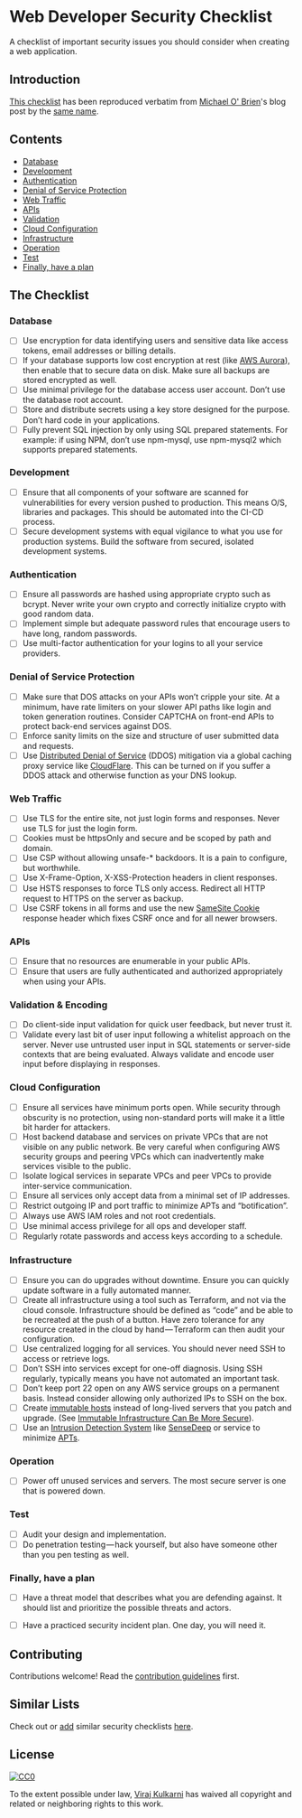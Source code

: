 # Web Developer Security Checklist

A checklist of important security issues you should consider when creating a web application.

## Introduction

[This checklist](#the-checklist) has been reproduced verbatim from [Michael O' Brien](https://simplesecurity.sensedeep.com/@sensedeep)'s blog post by the [same name](https://simplesecurity.sensedeep.com/web-developer-security-checklist-f2e4f43c9c56).

## Contents
- [Database](#database)
- [Development](#development)
- [Authentication](#authentication)
- [Denial of Service Protection](#denial-of-service-protection)
- [Web Traffic](#web-traffic)
- [APIs](#apis)
- [Validation](#validation)
- [Cloud Configuration](#cloud-configuration)
- [Infrastructure](#infrastructure)
- [Operation](#operation)
- [Test](#test)
- [Finally, have a plan](#finally-have-a-plan)

## The Checklist


### Database

- [ ] Use encryption for data identifying users and sensitive data like access tokens, email addresses or billing details.
- [ ] If your database supports low cost encryption at rest (like [AWS Aurora](https://aws.amazon.com/about-aws/whats-new/2015/12/amazon-aurora-now-supports-encryption-at-rest/)), then enable that to secure data on disk. Make sure all backups are stored encrypted as well.
- [ ] Use minimal privilege for the database access user account. Don’t use the database root account.
- [ ] Store and distribute secrets using a key store designed for the purpose. Don’t hard code in your applications.
- [ ] Fully prevent SQL injection by only using SQL prepared statements. For example: if using NPM, don’t use npm-mysql, use npm-mysql2 which supports prepared statements.

### Development

- [ ] Ensure that all components of your software are scanned for vulnerabilities for every version pushed to production. This means O/S, libraries and packages. This should be automated into the CI-CD process.
- [ ] Secure development systems with equal vigilance to what you use for production systems. Build the software from secured, isolated development systems.

### Authentication

- [ ] Ensure all passwords are hashed using appropriate crypto such as bcrypt. Never write your own crypto and correctly initialize crypto with good random data.
- [ ] Implement simple but adequate password rules that encourage users to have long, random passwords.
- [ ] Use multi-factor authentication for your logins to all your service providers.

### Denial of Service Protection

- [ ] Make sure that DOS attacks on your APIs won’t cripple your site. At a minimum, have rate limiters on your slower API paths like login and token generation routines. Consider CAPTCHA on front-end APIs to protect back-end services against DOS.
- [ ] Enforce sanity limits on the size and structure of user submitted data and requests.
- [ ] Use [Distributed Denial of Service](https://en.wikipedia.org/wiki/Denial-of-service_attack) (DDOS) mitigation via a global caching proxy service like [CloudFlare](https://www.cloudflare.com/). This can be turned on if you suffer a DDOS attack and otherwise function as your DNS lookup.

### Web Traffic

- [ ] Use TLS for the entire site, not just login forms and responses. Never use TLS for just the login form.
- [ ] Cookies must be httpsOnly and secure and be scoped by path and domain.
- [ ] Use CSP without allowing unsafe-* backdoors. It is a pain to configure, but worthwhile.
- [ ] Use X-Frame-Option, X-XSS-Protection headers in client responses.
- [ ] Use HSTS responses to force TLS only access. Redirect all HTTP request to HTTPS on the server as backup.
- [ ] Use CSRF tokens in all forms and use the new [SameSite Cookie](https://scotthelme.co.uk/csrf-is-dead/) response header which fixes CSRF once and for all newer browsers.

### APIs

- [ ] Ensure that no resources are enumerable in your public APIs.
- [ ] Ensure that users are fully authenticated and authorized appropriately when using your APIs.

### Validation & Encoding

- [ ] Do client-side input validation for quick user feedback, but never trust it.
- [ ] Validate every last bit of user input following a whitelist approach on the server. Never use untrusted user input in SQL statements or server-side contexts that are being evaluated. Always validate and encode user input before displaying in responses.

### Cloud Configuration

- [ ] Ensure all services have minimum ports open. While security through obscurity is no protection, using non-standard ports will make it a little bit harder for attackers.
- [ ] Host backend database and services on private VPCs that are not visible on any public network. Be very careful when configuring AWS security groups and peering VPCs which can inadvertently make services visible to the public.
- [ ] Isolate logical services in separate VPCs and peer VPCs to provide inter-service communication.
- [ ] Ensure all services only accept data from a minimal set of IP addresses.
- [ ] Restrict outgoing IP and port traffic to minimize APTs and “botification”.
- [ ] Always use AWS IAM roles and not root credentials.
- [ ] Use minimal access privilege for all ops and developer staff.
- [ ] Regularly rotate passwords and access keys according to a schedule.

### Infrastructure

- [ ] Ensure you can do upgrades without downtime. Ensure you can quickly update software in a fully automated manner.
- [ ] Create all infrastructure using a tool such as Terraform, and not via the cloud console. Infrastructure should be defined as “code” and be able to be recreated at the push of a button. Have zero tolerance for any resource created in the cloud by hand — Terraform can then audit your configuration.
- [ ] Use centralized logging for all services. You should never need SSH to access or retrieve logs.
- [ ] Don’t SSH into services except for one-off diagnosis. Using SSH regularly, typically means you have not automated an important task.
- [ ] Don’t keep port 22 open on any AWS service groups on a permanent basis. Instead consider allowing only authorized IPs to SSH on the box.
- [ ] Create [immutable hosts](http://chadfowler.com/2013/06/23/immutable-deployments.html) instead of long-lived servers that you patch and upgrade. (See [Immutable Infrastructure Can Be More Secure](https://simplesecurity.sensedeep.com/immutable-infrastructure-can-be-dramatically-more-secure-238f297eca49)).
- [ ] Use an [Intrusion Detection System](https://en.wikipedia.org/wiki/Intrusion_detection_system) like [SenseDeep](https://www.sensedeep.com/) or service to minimize [APTs](https://en.wikipedia.org/wiki/Advanced_persistent_threat).

### Operation
- [ ] Power off unused services and servers. The most secure server is one that is powered down.

### Test
- [ ] Audit your design and implementation.
- [ ] Do penetration testing — hack yourself, but also have someone other than you pen testing as well.

### Finally, have a plan
- [ ] Have a threat model that describes what you are defending against. It should list and prioritize the possible threats and actors.
- [ ] Have a practiced security incident plan. One day, you will need it.


## Contributing

Contributions welcome! Read the [contribution guidelines](CONTRIBUTING.md) first.

## Similar Lists
Check out or [add](CONTRIBUTING.md) similar security checklists [here](SIMILAR.md).


## License

[![CC0](http://mirrors.creativecommons.org/presskit/buttons/88x31/svg/cc-zero.svg)](https://creativecommons.org/publicdomain/zero/1.0/)

To the extent possible under law, [Viraj Kulkarni](http://virajkulkarni.me/) has waived all copyright and related or neighboring rights to this work.
